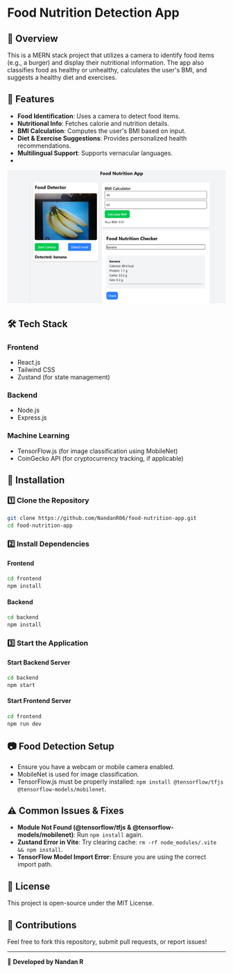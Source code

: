 # Food Nutrition Detection App

## 📌 Overview
This is a MERN stack project that utilizes a camera to identify food items (e.g., a burger) and display their nutritional information. The app also classifies food as healthy or unhealthy, calculates the user's BMI, and suggests a healthy diet and exercises.

## 🚀 Features
- **Food Identification**: Uses a camera to detect food items.
- **Nutritional Info**: Fetches calorie and nutrition details.
- **BMI Calculation**: Computes the user's BMI based on input.
- **Diet & Exercise Suggestions**: Provides personalized health recommendations.
- **Multilingual Support**: Supports vernacular languages.
- 
![Project Screenshot](./Screenshot%202025-03-09%20002038.png)

## 🛠️ Tech Stack
### Frontend
- React.js
- Tailwind CSS
- Zustand (for state management)

### Backend
- Node.js
- Express.js

### Machine Learning
- TensorFlow.js (for image classification using MobileNet)
- CoinGecko API (for cryptocurrency tracking, if applicable)

## 🔧 Installation
### 1️⃣ Clone the Repository
```sh
git clone https://github.com/NandanR06/food-nutrition-app.git
cd food-nutrition-app
```

### 2️⃣ Install Dependencies
#### Frontend
```sh
cd frontend
npm install
```

#### Backend
```sh
cd backend
npm install
```

### 3️⃣ Start the Application
#### Start Backend Server
```sh
cd backend
npm start
```

#### Start Frontend Server
```sh
cd frontend
npm run dev
```

## 📷 Food Detection Setup
- Ensure you have a webcam or mobile camera enabled.
- MobileNet is used for image classification.
- TensorFlow.js must be properly installed: `npm install @tensorflow/tfjs @tensorflow-models/mobilenet`.

## ⚠️ Common Issues & Fixes
- **Module Not Found (@tensorflow/tfjs & @tensorflow-models/mobilenet)**: Run `npm install` again.
- **Zustand Error in Vite**: Try clearing cache: `rm -rf node_modules/.vite && npm install`.
- **TensorFlow Model Import Error**: Ensure you are using the correct import path.

## 📜 License
This project is open-source under the MIT License.

## 🙌 Contributions
Feel free to fork this repository, submit pull requests, or report issues!

---
🚀 **Developed by Nandan R**
